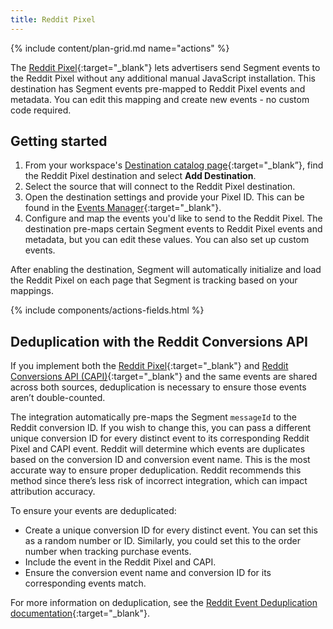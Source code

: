 ```yaml
---
title: Reddit Pixel
---
```


{% include content/plan-grid.md name="actions" %}

The [Reddit Pixel](https://business.reddithelp.com/s/article/reddit-pixel){:target="_blank"} lets advertisers send Segment events to the Reddit Pixel without any additional manual JavaScript installation. This destination has Segment events pre-mapped to Reddit Pixel events and metadata. You can edit this mapping and create new events - no custom code required.

## Getting started

1. From your workspace's [Destination catalog page](https://app.segment.com/goto-my-workspace/destinations/catalog){:target="_blank”}, find the Reddit Pixel destination and select **Add Destination**.
2. Select the source that will connect to the Reddit Pixel destination.
3. Open the destination settings and provide your Pixel ID. This can be found in the [Events Manager](https://ads.reddit.com/events-manager){:target="_blank"}.
4. Configure and map the events you'd like to send to the Reddit Pixel. The destination pre-maps certain Segment events to Reddit Pixel events and metadata, but you can edit these values. You can also set up custom events.

After enabling the destination, Segment will automatically initialize and load the Reddit Pixel on each page that Segment is tracking based on your mappings.


{% include components/actions-fields.html %}

## Deduplication with the Reddit Conversions API

If you implement both the [Reddit Pixel](https://business.reddithelp.com/s/article/reddit-pixel){:target="_blank"} and [Reddit Conversions API (CAPI)](https://business.reddithelp.com/s/article/Conversions-API){:target="_blank"} and the same events are shared across both sources, deduplication is necessary to ensure those events aren’t double-counted.

The integration automatically pre-maps the Segment `messageId` to the Reddit conversion ID. If you wish to change this, you can pass a different unique conversion ID for every distinct event to its corresponding Reddit Pixel and CAPI event. Reddit will determine which events are duplicates based on the conversion ID and conversion event name. This is the most accurate way to ensure proper deduplication. Reddit recommends this method since there’s less risk of incorrect integration, which can impact attribution accuracy.

To ensure your events are deduplicated:
- Create a unique conversion ID for every distinct event. You can set this as a random number or ID. Similarly, you could set this to the order number when tracking purchase events.
- Include the event in the Reddit Pixel and CAPI.
- Ensure the conversion event name and conversion ID for its corresponding events match.

For more information on deduplication, see the [Reddit Event Deduplication documentation](https://business.reddithelp.com/s/article/event-deduplication){:target="_blank"}.